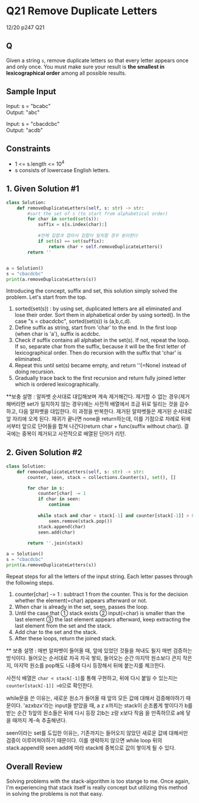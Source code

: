 # Q21 Remove Duplicate Letters

12/20 p247 Q21

## Q

Given a string `s`, remove duplicate letters so that every letter appears once and only once. You must make sure your result is __the smallest in lexicographical order__ among all possible results.

## Sample Input 

Input: s = "bcabc"  
Output: "abc"

Input: s = "cbacdcbc"  
Output: "acdb"

## Constraints

- 1 <= s.length <= 10<sup>4</sup>
- s consists of lowercase English letters.  

## 1. Given Solution #1

```py
class Solution:
    def removeDuplicateLetters(self, s: str) -> str:
        #sort the set of s (to start from alphabetical order)
        for char in sorted(set(s)):
            suffix = s[s.index(char):]
            
            #전체 집합과 접미사 집합이 일치할 경우 분리한다
            if set(s) == set(suffix):
                return char + self.removeDuplicateLetters()
        return ''
        

a = Solution()
s = "cbacdcbc"
print(a.removeDuplicateLetters(s))
```

Introducing the concept, suffix and set, this solution simply solved the problem. Let's start from the top.

1. sorted(set(s)) : by using set, duplicated letters are all eliminated and lose their order. Sort them in alphabetical order by using sorted(). In the case "s = cbacdcbc", sorted(set(s)) is (a,b,c,d).
2. Define suffix as string, start from 'char' to the end. In the first loop (when char is 'a'), suffix is acdcbc.
3. Check if suffix contains all alphabet in the set(s). If not, repeat the loop. If so, separate char from the suffix, because it will be the first letter of lexicographical order. Then do recursion with the suffix that 'char' is eliminated.
4. Repeat this until set(s) became empty, and return ''(=None) instead of doing recursion.
5. Gradually trace back to the first recursion and return fully joined letter which is ordered lexicographically.

**보충 설명 : 알파벳 순서대로 대입해보며 계속 제거해간다. 제거할 수 없는 경우(제거해버리면 set가 일치하지 않는 경우)에는 사전적 배열에서 조금 뒤로 밀리는 것을 감수하고, 다음 알파벳을 대입한다. 이 과정을 반복한다. 제거된 알파벳들은 제거된 순서대로 앞 자리에 오게 된다. 재귀가 끝나면 none을 return하는데, 이를 기점으로 차례로 뒤에서부터 앞으로 단어들을 합쳐 나간다(return char + func(suffix without char)). 결국에는 중복이 제거되고 사전적으로 배열된 단어가 리턴.

## 2. Given Solution #2

```py
class Solution:
    def removeDuplicateLetters(self, s: str) -> str:
        counter, seen, stack = collections.Counter(s), set(), []

        for char in s:
            counter[char] -= 1
            if char in seen:
                continue
            
            while stack and char < stack[-1] and counter[stack[-1]] > 0:
                seen.remove(stack.pop())
            stack.append(char)
            seen.add(char)
        
        return ''.join(stack)        

a = Solution()
s = "cbacdcbc"
print(a.removeDuplicateLetters(s))
```

Repeat steps for all the letters of the input string. Each letter passes through the following steps.

1. counter[char] -= 1 : subtract 1 from the counter. This is for the decision whether the element(=char) appears afterward or not.
2. When char is already in the set, seen, passes the loop.
3. Until the case that ① stack exists ② input(=char) is smaller than the last element ③ the last element appears afterward, keep extracting the last element from the set and the stack.
4. Add char to the set and the stack.
5. After these loops, return the joined stack.

** 보충 설명 : 매번 알파벳이 들어올 때, 앞에 있었던 것들을 쳐내도 될지 매번 검증하는 방식이다. 들어오는 순서대로 차곡 차곡 쌓되, 들어오는 순간 마지막 원소보다 큰지 작은지, 마지막 원소를 pop해도 나중에 다시 등장해서 뒤에 붙는지를 체크한다.  

사전식 배열은 `char < stack[-1]`를 통해 구현하고, 뒤에 다시 붙일 수 있는지는 `counter[stack[-1]] >0`으로 확인한다.  

while문을 쓴 이유는, 새로운 원소가 들어올 때 앞의 모든 값에 대해서 검증해야하기 때문이다. 'azxbzx'라는 input을 받았을 때, a z x까지는 stack이 순조롭게 쌓이다가 b를 받는 순간 1)앞의 원소들은 뒤에 다시 등장 2)b는 z랑 x보다 작음 을 만족하므로 a에 닿을 때까지 계-속 추출해낸다.

seen이라는 set를 도입한 이유는, 기존까지는 들어오지 않았던 새로운 값에 대해서만 검증이 이루어져야하기 때문이다. 이를 생략하지 않으면 while loop 뒤의 stack.append와 seen.add에 따라 stack에 중복으로 값이 쌓이게 될 수 있다. 

## Overall Review

Solving problems with the stack-algorithm is too stange to me. Once again, I'm experiencing that stack itself is really concept but utilizing this method in solving the problems is not that easy.